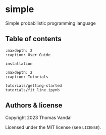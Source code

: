 # simple

Simple probabilistic programming language

## Table of contents

```{toctree}
:maxdepth: 2
:caption: User Guide

installation
```

```{toctree}
:maxdepth: 2
:caption: Tutorials

tutorials/getting-started
tutorials/fit_line.ipynb
```

## Authors & license

Copyright 2023 Thomas Vandal

Licensed under the MIT license (see `LICENSE`).
